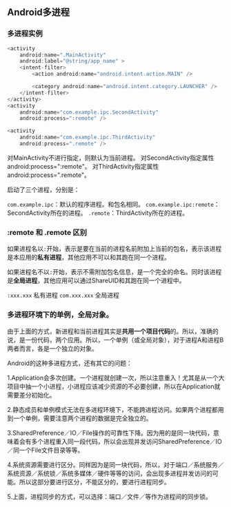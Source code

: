 ## Android多进程

### 多进程实例

```java
<activity
    android:name=".MainActivity"
    android:label="@string/app_name" >
    <intent-filter>
        <action android:name="android.intent.action.MAIN" />

        <category android:name="android.intent.category.LAUNCHER" />
    </intent-filter>
</activity>
<activity
    android:name="com.example.ipc.SecondActivity"
    android:process=":remote" />

<activity
    android:name="com.example.ipc.ThirdActivity"
    android:process=".remote" />			
```

对MainActivity不进行指定，则默认为当前进程。
对SecondActivity指定属性android:process=":remote"。
对ThirdActivity指定属性android:process=".remote"。

启动了三个进程，分别是：

`com.example.ipc`：默认的程序进程。和包名相同。
`com.example.ipc:remote`：SecondActivity所在的进程。
`.remote`：ThirdActivity所在的进程。

### :remote 和 .remote 区别

如果进程名以`:`开始，表示是要在当前的进程名前附加上当前的包名，表示该进程是本应用的**私有进程**，其他应用不可以和其跑在同一个进程。

如果进程名不以`:`开始，表示不需附加包名信息，是一个完全的命名。同时该进程是**全局进程**，其他应用可以通过ShareUID和其跑在同一个进程中。

`:xxx.xxx` 私有进程
`com.xxx.xxx` 全局进程

### 多进程环境下的单例，全局对象。

由于上面的方式，新进程和当前进程其实是**共用一个项目代码**的。所以，准确的说，是一份代码，两个应用。所以，一个单例（或全局对象），对于进程A和进程B两者而言，各是一个独立的对象。

Android的这种多进程方式，还有其它的问题：

1.Application会多次创建。一个进程就创建一次，所以注意重入！尤其是从一个大项目中抽一个小进程，小进程应该减少资源的不必要创建，所以在Application就需要差分初始化。

2.静态成员和单例模式无法在多进程环境下，不能跨进程访问。如果两个进程都用到一个单例，需要注意两个进程的数据是完全独立的。

3.SharedPreference／IO／File操作的可靠性下降。因为用的是同一块代码，意味着会有多个进程重入同一段代码，所以会出现并发访问SharedPreference／IO／同一个File文件目录等等。

4.系统资源需要进行区分。同样因为是同一块代码，所以，对于端口／系统服务／系统资源／系统锁／系统多媒体／硬件等等的访问，会出现多进程并发访问的可能。所以这部分要进行区分，不能区分的，要进行进程同步。

5.上面，进程同步的方式，可以选择：端口／文件／等作为进程间的同步锁。
